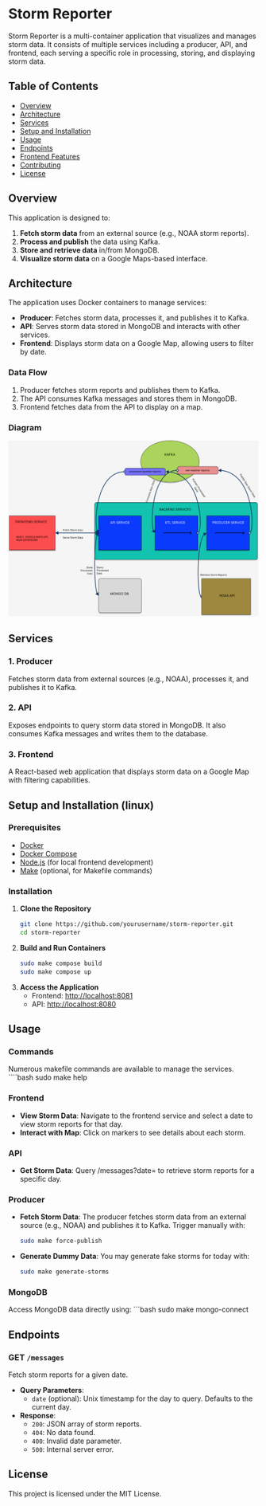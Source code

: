 # Storm Reporter

Storm Reporter is a multi-container application that visualizes and manages storm data. It consists of multiple services including a producer, API, and frontend, each serving a specific role in processing, storing, and displaying storm data.

## Table of Contents

- [Overview](#overview)
- [Architecture](#architecture)
- [Services](#services)
- [Setup and Installation](#setup-and-installation)
- [Usage](#usage)
- [Endpoints](#endpoints)
- [Frontend Features](#frontend-features)
- [Contributing](#contributing)
- [License](#license)

## Overview

This application is designed to:
1. **Fetch storm data** from an external source (e.g., NOAA storm reports).
2. **Process and publish** the data using Kafka.
3. **Store and retrieve data** in/from MongoDB.
4. **Visualize storm data** on a Google Maps-based interface.

## Architecture

The application uses Docker containers to manage services:
- **Producer**: Fetches storm data, processes it, and publishes it to Kafka.
- **API**: Serves storm data stored in MongoDB and interacts with other services.
- **Frontend**: Displays storm data on a Google Map, allowing users to filter by date.

### Data Flow
1. Producer fetches storm reports and publishes them to Kafka.
2. The API consumes Kafka messages and stores them in MongoDB.
3. Frontend fetches data from the API to display on a map.

### Diagram
![Architecture Diagram](./architecture.png)

## Services

### 1. Producer
Fetches storm data from external sources (e.g., NOAA), processes it, and publishes it to Kafka.

### 2. API
Exposes endpoints to query storm data stored in MongoDB. It also consumes Kafka messages and writes them to the database.

### 3. Frontend
A React-based web application that displays storm data on a Google Map with filtering capabilities.

## Setup and Installation (linux)

### Prerequisites
- [Docker](https://www.docker.com/)
- [Docker Compose](https://docs.docker.com/compose/)
- [Node.js](https://nodejs.org/) (for local frontend development)
- [Make](https://www.gnu.org/software/make/) (optional, for Makefile commands)

### Installation

1. **Clone the Repository**
   ```bash
   git clone https://github.com/yourusername/storm-reporter.git
   cd storm-reporter

2. **Build and Run Containers**
   ```bash
   sudo make compose build
   sudo make compose up

3. **Access the Application**
   - Frontend: [http://localhost:8081](http://localhost:8081)
   - API: [http://localhost:8080](http://localhost:8080)

## Usage
### Commands
Numerous makefile commands are available to manage the services.
    ````bash
    sudo make help

### Frontend

- **View Storm Data**: Navigate to the frontend service and select a date to view storm reports for that day.
- **Interact with Map**: Click on markers to see details about each storm.

### API
- **Get Storm Data**: Query /messages?date=<unix-timestamp> to retrieve storm reports for a specific day.

### Producer
 - **Fetch Storm Data**: The producer fetches storm data from an external source (e.g., NOAA) and publishes it to Kafka. Trigger manually with:
    ```bash
    sudo make force-publish

 - **Generate Dummy Data**: You may generate fake storms for today with:
    ```bash
    sudo make generate-storms

 ### MongoDB
 Access MongoDB data directly using:
    ```bash
    sudo make mongo-connect

## Endpoints

### GET `/messages`
Fetch storm reports for a given date.
- **Query Parameters**:
  - `date` (optional): Unix timestamp for the day to query. Defaults to the current day.
- **Response**:
  - `200`: JSON array of storm reports.
  - `404`: No data found.
  - `400`: Invalid date parameter.
  - `500`: Internal server error.

## License

This project is licensed under the MIT License.